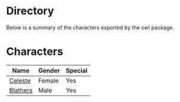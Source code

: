 # Directory
Below is a summary of the characters exported by the owl package.
# Characters
|Name|Gender|Special|
|---|---|---|
|[Celeste](./character/owl/celeste.go)|Female|Yes|
|[Blathers](./character/owl/blathers.go)|Male|Yes|
